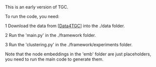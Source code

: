 This is an early version of TGC.

To run the code, you need:

1 Download the data from [[Data4TGC](https://github.com/MGitHubL/Data4TGC)] into the ./data folder.

2 Run the 'main.py' in the ./framework folder.

3 Run the 'clustering.py' in the ./framework/experiments folder.

Note that the node embeddings in the 'emb' folder are just placeholders, you need to run the main code to generate them.

